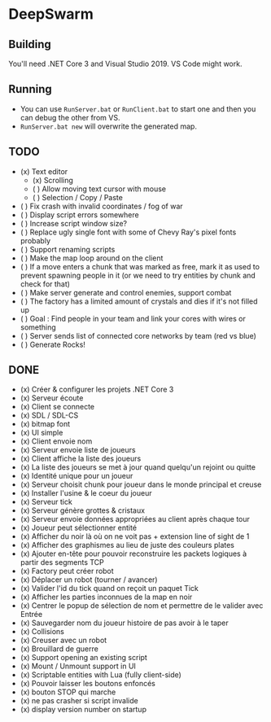 # DeepSwarm

## Building

You'll need .NET Core 3 and Visual Studio 2019. VS Code might work.

## Running

 * You can use `RunServer.bat` or `RunClient.bat` to start one and then you can debug the other from VS.
 * `RunServer.bat new` will overwrite the generated map.

## TODO

* (x) Text editor
  * (x) Scrolling
  * ( ) Allow moving text cursor with mouse
  * ( ) Selection / Copy / Paste
* ( ) Fix crash with invalid coordinates / fog of war
* ( ) Display script errors somewhere
* ( ) Increase script window size?
* ( ) Replace ugly single font with some of Chevy Ray's pixel fonts probably
* ( ) Support renaming scripts
* ( ) Make the map loop around on the client
* ( ) If a move enters a chunk that was marked as free, mark it as used to prevent spawning people in it (or we need to try entities by chunk and check for that)
* ( ) Make server generate and control enemies, support combat
* ( ) The factory has a limited amount of crystals and dies if it's not filled up
* ( ) Goal : Find people in your team and link your cores with wires or something
* ( ) Server sends list of connected core networks by team (red vs blue)
* ( ) Generate Rocks!

## DONE

* (x) Créer & configurer les projets .NET Core 3
* (x) Serveur écoute
* (x) Client se connecte
* (x) SDL / SDL-CS 
* (x) bitmap font
* (x) UI simple
* (x) Client envoie nom
* (x) Serveur envoie liste de joueurs
* (x) Client affiche la liste des joueurs
* (x) La liste des joueurs se met à jour quand quelqu'un rejoint ou quitte
* (x) Identité unique pour un joueur
* (x) Serveur choisit chunk pour joueur dans le monde principal et creuse
* (x) Installer l'usine & le coeur du joueur
* (x) Serveur tick
* (x) Serveur génère grottes & cristaux
* (x) Serveur envoie données appropriées au client après chaque tour
* (x) Joueur peut sélectionner entité
* (x) Afficher du noir là où on ne voit pas + extension line of sight de 1
* (x) Afficher des graphismes au lieu de juste des couleurs plates
* (x) Ajouter en-tête pour pouvoir reconstruire les packets logiques à partir des segments TCP
* (x) Factory peut créer robot
* (x) Déplacer un robot (tourner / avancer)
* (x) Valider l'id du tick quand on reçoit un paquet Tick
* (x) Afficher les parties inconnues de la map en noir
* (x) Centrer le popup de sélection de nom et permettre de le valider avec Entrée
* (x) Sauvegarder nom du joueur histoire de pas avoir à le taper
* (x) Collisions
* (x) Creuser avec un robot
* (x) Brouillard de guerre
* (x) Support opening an existing script
* (x) Mount / Unmount support in UI
* (x) Scriptable entities with Lua (fully client-side)
* (x) Pouvoir laisser les boutons enfoncés
* (x) bouton STOP qui marche
* (x) ne pas crasher si script invalide
* (x) display version number on startup
